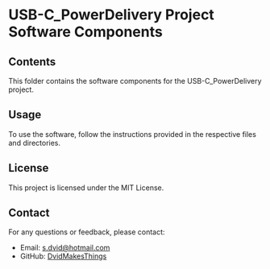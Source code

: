 # USB-C_PowerDelivery Project Software Components

## Contents
This folder contains the software components for the USB-C_PowerDelivery project.

## Usage
To use the software, follow the instructions provided in the respective files and directories.

## License
This project is licensed under the MIT License.

## Contact
For any questions or feedback, please contact:
- Email: [s.dvid@hotmail.com](mailto:s.dvid@hotmail.com)
- GitHub: [DvidMakesThings](https://github.com/DvidMakesThings)